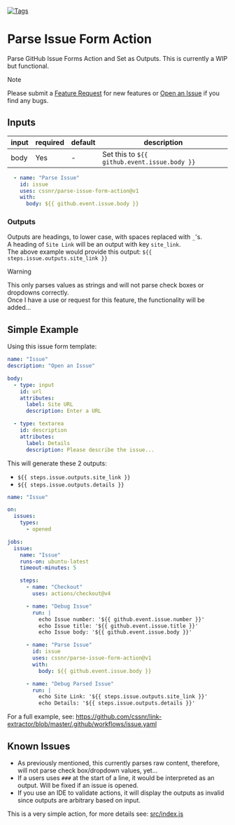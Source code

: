 [![Tags](https://github.com/cssnr/parse-issue-form-action/actions/workflows/tags.yaml/badge.svg)](https://github.com/cssnr/parse-issue-form-action/actions/workflows/tags.yaml)

# Parse Issue Form Action

Parse GitHub Issue Forms Action and Set as Outputs. This is currently a WIP but functional.

> [!NOTE]   
> Please submit
> a [Feature Request](https://github.com/cssnr/parse-issue-form-action/discussions/categories/feature-requests)
> for new features or [Open an Issue](https://github.com/cssnr/parse-issue-form-action/issues) if you find any bugs.

## Inputs

| input | required | default | description                                  |
|-------|----------|---------|----------------------------------------------|
| body  | Yes      | -       | Set this to `${{ github.event.issue.body }}` |

```yaml
  - name: "Parse Issue"
    id: issue
    uses: cssnr/parse-issue-form-action@v1
    with:
      body: ${{ github.event.issue.body }}
```

### Outputs

Outputs are headings, to lower case, with spaces replaced with `_`'s.  
A heading of `Site Link` will be an output with key `site_link`.  
The above example would provide this output: `${{ steps.issue.outputs.site_link }}`

> [!WARNING]  
> This only parses values as strings and will not parse check boxes or dropdowns correctly.  
> Once I have a use or request for this feature, the functionality will be added...

## Simple Example

Using this issue form template:

```yaml
name: "Issue"
description: "Open an Issue"

body:
  - type: input
    id: url
    attributes:
      label: Site URL
      description: Enter a URL

  - type: textarea
    id: description
    attributes:
      label: Details
      description: Please describe the issue...
```

This will generate these 2 outputs:
- `${{ steps.issue.outputs.site_link }}`
- `${{ steps.issue.outputs.details }}`

```yaml
name: "Issue"

on:
  issues:
    types:
      - opened

jobs:
  issue:
    name: "Issue"
    runs-on: ubuntu-latest
    timeout-minutes: 5

    steps:
      - name: "Checkout"
        uses: actions/checkout@v4

      - name: "Debug Issue"
        run: |
          echo Issue number: '${{ github.event.issue.number }}'
          echo Issue title: '${{ github.event.issue.title }}'
          echo Issue body: '${{ github.event.issue.body }}'

      - name: "Parse Issue"
        id: issue
        uses: cssnr/parse-issue-form-action@v1
        with:
          body: ${{ github.event.issue.body }}

      - name: "Debug Parsed Issue"
        run: |
          echo Site Link: '${{ steps.issue.outputs.site_link }}'
          echo Details: '${{ steps.issue.outputs.details }}'
```

For a full example, see: https://github.com/cssnr/link-extractor/blob/master/.github/workflows/issue.yaml

## Known Issues

- As previously mentioned, this currently parses raw content, therefore, will not parse check box/dropdown values, yet...
- If a users uses `###` at the start of a line, it would be interpreted as an output. Will be fixed if an issue is opened.
- If you use an IDE to validate actions, it will display the outputs as invalid since outputs are arbitrary based on input.

This is a very simple action, for more details see: [src/index.js](src%2Findex.js)
